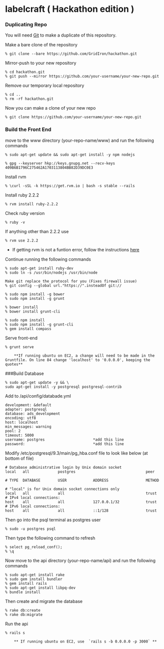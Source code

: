 # labelcraft ( Hackathon edition )

### Duplicating Repo  

You will need [Git][git] to make a duplicate of this repository. 

Make a bare clone of the repository  
	
	% git clone --bare https://github.com/GridIron/hackathon.git

Mirror-push to your new repository  
	
	% cd hackathon.git  
	% git push --mirror https://github.com/your-username/your-new-repo.git

Remove our temporary local repository  
	
	% cd ..  
	% rm -rf hackathon.git 

Now you can make a clone of your new repo  
	
	% git clone https://github.com/your-username/your-new-repo.git 



### Build the Front End
move to the www directory (your-repo-name/www) and run the following commands

	% sudo apt-get update && sudo apt-get install -y npm nodejs

	% gpg --keyserver hkp://keys.gnupg.net --recv-keys 409B6B1796C275462A1703113804BB82D39DC0E3

Install rvm  

	% \curl -sSL -k https://get.rvm.io | bash -s stable --rails

	
Install ruby 2.2.2  

	% rvm install ruby-2.2.2

Check ruby version  

	% ruby -v

If anything other than 2.2.2 use  

	% rvm use 2.2.2
		
* If getting rvm is not a funtion error, follow the instructions [here][rvm]

Continue running the following commands

	% sudo apt-get install ruby-dev
	% sudo ln -s /usr/bin/nodejs /usr/bin/node

	Make git replace the protocol for you (Fixes firewall issue)
	% git config --global url."https://".insteadOf git://

	% sudo npm install -g bower
	% sudo npm install -g grunt

	% bower install
	% bower install grunt-cli

	% sudo npm install
	% sudo npm install -g grunt-cli
	% gem install compass
	
Serve front-end  

	% grunt serve	

		**If running ubuntu on EC2, a change will need to be made in the Gruntfile. On line 84 change 'localhost' to '0.0.0.0', keeping the quotes**

###Build Database

	% sudo apt-get update -y && \
  	sudo apt-get install -y postgresql postgresql-contrib

Add to /api/config/databade.yml  

  	development: &default  
  	adapter: postgresql  
  	database: ads_development  
  	encoding: utf8  
  	host: localhost  
  	min_messages: warning  
  	pool: 2  
  	timeout: 5000  
  	username: postgres 						*add this line  
  	password:								*add this line  

Modify /etc/postgresql/9.3/main/pg_hba.conf file to look like below (at bottom of file)  

	# Database administrative login by Unix domain socket
	local   all             postgres                                peer

	# TYPE  DATABASE        USER            ADDRESS                 METHOD

	# "local" is for Unix domain socket connections only
	local   all             all                                     trust
	# IPv4 local connections:
	host    all             all             127.0.0.1/32            trust
	# IPv6 local connections:
	host    all             all             ::1/128                 trust

Then go into the psql terminal as postgres user  

	% sudo -u postgres psql

Then type the following command to refresh  

	% select pg_reload_conf();
	% \q

Now move to the api directory (your-repo-name/api) and run the following commands  

	% sudo apt-get install rake
	% sudo gem install bundler
	% gem install rails 
	% sudo apt-get install libpq-dev
	% bundle install

Then create and migrate the database  

  	% rake db:create  
  	% rake db:migrate  

 Run the api  

	% rails s
		
		** If running ubuntu on EC2, use  `rails s -b 0.0.0.0 -p 3000` **

[git]: https://git-scm.com/book/en/v2/Getting-Started-Installing-Git
[rvm]: https://rvm.io/integration/gnome-terminal
